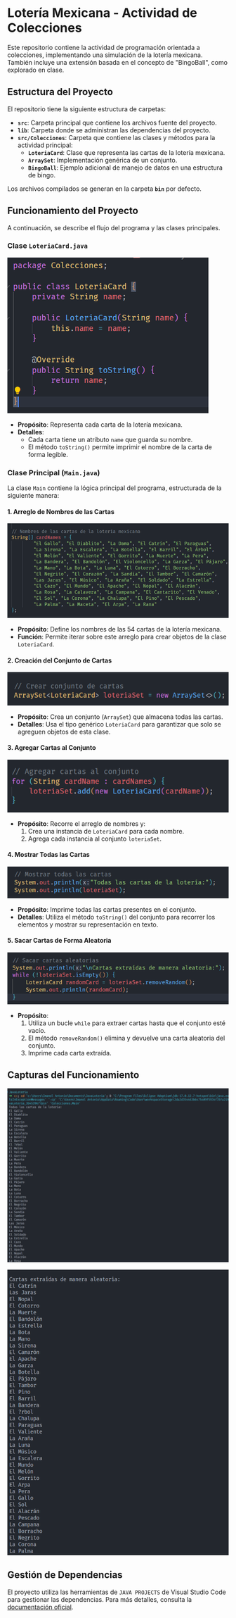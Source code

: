 # Lotería Mexicana - Actividad de Colecciones

Este repositorio contiene la actividad de programación orientada a colecciones, implementando una simulación de la lotería mexicana. También incluye una extensión basada en el concepto de "BingoBall", como explorado en clase.

## Estructura del Proyecto

El repositorio tiene la siguiente estructura de carpetas:

- **`src`**: Carpeta principal que contiene los archivos fuente del proyecto.
- **`lib`**: Carpeta donde se administran las dependencias del proyecto.
- **`src/Colecciones`**: Carpeta que contiene las clases y métodos para la actividad principal:
  - **`LoteriaCard`**: Clase que representa las cartas de la lotería mexicana.
  - **`ArraySet`**: Implementación genérica de un conjunto.
  - **`BingoBall`**: Ejemplo adicional de manejo de datos en una estructura de bingo.

Los archivos compilados se generan en la carpeta **`bin`** por defecto.

## Funcionamiento del Proyecto

A continuación, se describe el flujo del programa y las clases principales.

### Clase `LoteriaCard.java`

![Clase LoteriaCard](/Loteria/images/Loteriacard.png)

- **Propósito**: Representa cada carta de la lotería mexicana.
- **Detalles**:
  - Cada carta tiene un atributo `name` que guarda su nombre.
  - El método `toString()` permite imprimir el nombre de la carta de forma legible.

### Clase Principal (`Main.java`)

La clase `Main` contiene la lógica principal del programa, estructurada de la siguiente manera:

#### 1. Arreglo de Nombres de las Cartas

![Arreglo de nombres](/Loteria/images/String.png)

- **Propósito**: Define los nombres de las 54 cartas de la lotería mexicana.
- **Función**: Permite iterar sobre este arreglo para crear objetos de la clase `LoteriaCard`.

#### 2. Creación del Conjunto de Cartas

![Conjunto de cartas](/Loteria/images/22.png)

- **Propósito**: Crea un conjunto (`ArraySet`) que almacena todas las cartas.
- **Detalles**: Usa el tipo genérico `LoteriaCard` para garantizar que solo se agreguen objetos de esta clase.

#### 3. Agregar Cartas al Conjunto

![Agregar cartas](/Loteria/images/forstring.png)

- **Propósito**: Recorre el arreglo de nombres y:
  1. Crea una instancia de `LoteriaCard` para cada nombre.
  2. Agrega cada instancia al conjunto `loteriaSet`.

#### 4. Mostrar Todas las Cartas

![Mostrar cartas](/Loteria/images/sout.png)

- **Propósito**: Imprime todas las cartas presentes en el conjunto.
- **Detalles**: Utiliza el método `toString()` del conjunto para recorrer los elementos y mostrar su representación en texto.

#### 5. Sacar Cartas de Forma Aleatoria

![Extracción aleatoria](/Loteria/images/random.png)

- **Propósito**:
  1. Utiliza un bucle `while` para extraer cartas hasta que el conjunto esté vacío.
  2. El método `removeRandom()` elimina y devuelve una carta aleatoria del conjunto.
  3. Imprime cada carta extraída.

## Capturas del Funcionamiento

![Extraccion de las cartas de manera ordenada](/Loteria/images/c1.png)

![Extraccion de las cartas de manera aleatoria](/Loteria/images/c2.png)

## Gestión de Dependencias

El proyecto utiliza las herramientas de `JAVA PROJECTS` de Visual Studio Code para gestionar las dependencias. Para más detalles, consulta la [documentación oficial](https://github.com/microsoft/vscode-java-dependency#manage-dependencies).
